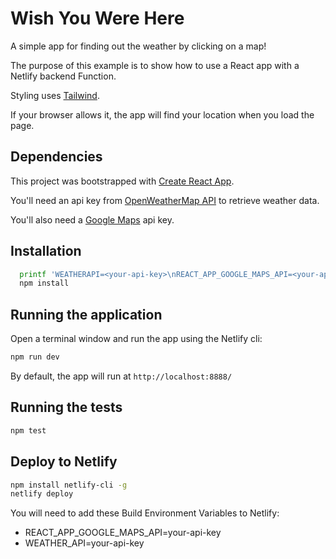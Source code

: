 # Wish You Were Here

A simple app for finding out the weather by clicking on a map!

The purpose of this example is to show how to use a React app with a Netlify backend Function.

Styling uses [Tailwind](https://tailwindcss.com/).

If your browser allows it, the app will find your location when you load the page.

## Dependencies

This project was bootstrapped with [Create React App](https://create-react-app.dev/).

You'll need an api key from [OpenWeatherMap API](https://openweathermap.org/api) to retrieve weather data.

You'll also need a [Google Maps](https://developers.google.com/maps/) api key.

## Installation
```sh
  printf 'WEATHERAPI=<your-api-key>\nREACT_APP_GOOGLE_MAPS_API=<your-api-key>' > .env
  npm install
```

## Running the application

Open a terminal window and run the app using the Netlify cli:

```sh
npm run dev
```

By default, the app will run at ```http://localhost:8888/```

## Running the tests

```sh
npm test
```

## Deploy to Netlify

```sh
npm install netlify-cli -g
netlify deploy
```

You will need to add these Build Environment Variables to Netlify:

* REACT_APP_GOOGLE_MAPS_API=your-api-key
* WEATHER_API=your-api-key
